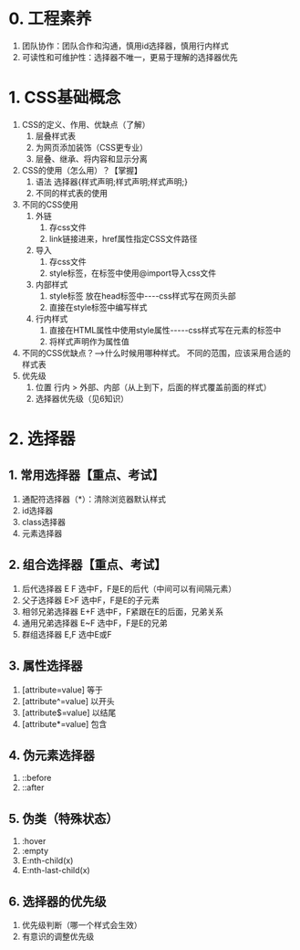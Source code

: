 # 0. 工程素养
1. 团队协作：团队合作和沟通，慎用id选择器，慎用行内样式
2. 可读性和可维护性：选择器不唯一，更易于理解的选择器优先

# 1. CSS基础概念
1. CSS的定义、作用、优缺点（了解）
	1. 层叠样式表
	2. 为网页添加装饰（CSS更专业）
	3. 层叠、继承、将内容和显示分离
2. CSS的使用（怎么用）？【掌握】
	1. 语法   选择器{样式声明;样式声明;样式声明;}
	2. 不同的样式表的使用
3. 不同的CSS使用
	1. 外链
		1. 存css文件
		2. link链接进来，href属性指定CSS文件路径
	2. 导入
		1. 存css文件
		2. style标签，在标签中使用@import导入css文件
	3. 内部样式
		1. style标签 放在head标签中----css样式写在网页头部
		2. 直接在style标签中编写样式
	4. 行内样式
		1. 直接在HTML属性中使用style属性-----css样式写在元素的标签中
		2. 将样式声明作为属性值
4. 不同的CSS优缺点？-->什么时候用哪种样式。
	不同的范围，应该采用合适的样式表
5. 优先级
	1. 位置   行内 > 外部、内部（从上到下，后面的样式覆盖前面的样式）
	2. 选择器优先级（见6知识）

# 2. 选择器
## 1. 常用选择器【重点、考试】
1. 通配符选择器（*）：清除浏览器默认样式
2. id选择器
3. class选择器
4. 元素选择器
## 2. 组合选择器【重点、考试】
1. 后代选择器 E F   选中F，F是E的后代（中间可以有间隔元素）
2. 父子选择器 E>F   选中F，F是E的子元素
3. 相邻兄弟选择器 E+F 选中F，F紧跟在E的后面，兄弟关系
4. 通用兄弟选择器 E~F 选中F，F是E的兄弟
5. 群组选择器 E,F 选中E或F
## 3. 属性选择器
1. [attribute=value]   等于
2. [attribute^=value] 以开头
3. [attribute$=value] 以结尾
4. [attribute*=value] 包含
## 4. 伪元素选择器
1. ::before
2. ::after
## 5. 伪类（特殊状态）
1. :hover
2. :empty
3. E:nth-child(x)
4. E:nth-last-child(x)

## 6. 选择器的优先级
1. 优先级判断（哪一个样式会生效）
2. 有意识的调整优先级

